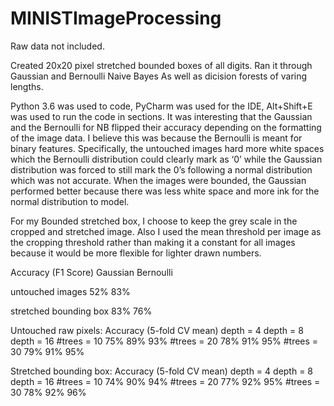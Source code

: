 # MINISTImageProcessing

Raw data not included.

Created 20x20 pixel stretched bounded boxes of all digits.
Ran it through Gaussian and Bernoulli Naive Bayes
As well as dicision forests of varing lengths.

Python 3.6 was used to code, PyCharm was used for the IDE, Alt+Shift+E was used to run the
code in sections. It was interesting that the Gaussian and the Bernoulli for NB flipped their accuracy
depending on the formatting of the image data. I believe this was because the Bernoulli is meant for
binary features. Specifically, the untouched images hard more white spaces which the Bernoulli
distribution could clearly mark as ‘0’ while the Gaussian distribution was forced to still mark the 0’s
following a normal distribution which was not accurate. When the images were bounded, the Gaussian
performed better because there was less white space and more ink for the normal distribution to model.

For my Bounded stretched box, I choose to keep the grey scale in the cropped and stretched image. Also I used
the mean threshold per image as the cropping threshold rather than making it a constant for all images
because it would be more flexible for lighter drawn numbers.

Accuracy (F1 Score) Gaussian Bernoulli

untouched images        52%    83%

stretched bounding box  83%    76%

Untouched raw pixels:
Accuracy (5-fold CV mean) depth = 4 depth = 8 depth = 16
#trees = 10                     75% 89% 93%
#trees = 20                     78% 91% 95%
#trees = 30                     79% 91% 95%

Stretched bounding box:
Accuracy (5-fold CV mean) depth = 4 depth = 8 depth = 16
#trees = 10                     74% 90% 94%
#trees = 20                     77% 92% 95%
#trees = 30                     78% 92% 96%
